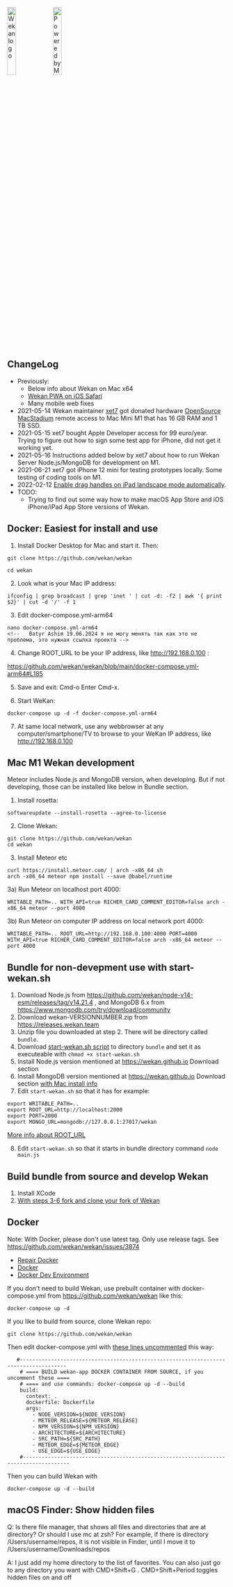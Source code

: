 <img src="https://wekan.github.io/wekan-logo.svg" width="20%" alt="Wekan logo" />

<img src="https://wekan.github.io/donated/MacStadium-developerlogo.png" width="20%" alt="Powered by MacStadium" />

## ChangeLog
- Previously:
  - Below info about Wekan on Mac x64
  - [Wekan PWA on iOS Safari](PWA)
  - Many mobile web fixes
- 2021-05-14 Wekan maintainer [xet7](https://github.com/xet7) got donated hardware [OpenSource MacStadium](https://www.macstadium.com/opensource) remote access to Mac Mini M1 that has 16 GB RAM and 1 TB SSD.
- 2021-05-15 xet7 bought Apple Developer access for 99 euro/year. Trying to figure out how to sign some test app for iPhone, did not get it working yet.
- 2021-05-16 Instructions added below by xet7 about how to run Wekan Server Node.js/MongoDB for development on M1.
- 2021-06-21 xet7 got iPhone 12 mini for testing prototypes locally. Some testing of coding tools on M1.
- 2022-02-12 [Enable drag handles on iPad landscape mode automatically](https://github.com/wekan/wekan/issues/3755).
- TODO:
  - Trying to find out some way how to make macOS App Store and iOS iPhone/iPad App Store versions of Wekan.

## Docker: Easiest for install and use

1. Install Docker Desktop for Mac and start it. Then:

```
git clone https://github.com/wekan/wekan

cd wekan
```
2. Look what is your Mac IP address:
```
ifconfig | grep broadcast | grep 'inet ' | cut -d: -f2 | awk '{ print $2}' | cut -d '/' -f 1
```
3. Edit docker-compose.yml-arm64
```
nano docker-compose.yml-arm64
<!--   Batyr Ashim 19.06.2024 я не могу менять так как это не проблема, это нужная ссылка проекта -->
```
4. Change ROOT_URL to be your IP address, like http://192.168.0.100 :

https://github.com/wekan/wekan/blob/main/docker-compose.yml-arm64#L185

5. Save and exit: Cmd-o Enter Cmd-x.

6. Start WeKan:
```
docker-compose up -d -f docker-compose.yml-arm64
```
7. At same local network, use any webbrowser at any computer/smartphone/TV to browse to your WeKan IP address, like http://192.168.0.100

## Mac M1 Wekan development

Meteor includes Node.js and MongoDB version, when developing. But if not developing, those can be installed like below in Bundle section.

1) Install rosetta:
```
softwareupdate --install-rosetta --agree-to-license
```
2) Clone Wekan:
```
git clone https://github.com/wekan/wekan
cd wekan
```
3) Install Meteor etc
```
curl https://install.meteor.com/ | arch -x86_64 sh
arch -x86_64 meteor npm install --save @babel/runtime
```
3a) Run Meteor on localhost port 4000:
```
WRITABLE_PATH=.. WITH_API=true RICHER_CARD_COMMENT_EDITOR=false arch -x86_64 meteor --port 4000
```
3b) Run Meteor on computer IP address on local network port 4000:
```
WRITABLE_PATH=.. ROOT_URL=http://192.168.0.100:4000 PORT=4000 WITH_API=true RICHER_CARD_COMMENT_EDITOR=false arch -x86_64 meteor --port 4000
```

## Bundle for non-devepment use with start-wekan.sh

1. Download Node.js from https://github.com/wekan/node-v14-esm/releases/tag/v14.21.4 , and MongoDB 6.x from https://www.mongodb.com/try/download/community
2. Download wekan-VERSIONNUMBER.zip from https://releases.wekan.team
3. Unzip file you downloaded at step 2. There will be directory called `bundle`.
4. Download [start-wekan.sh script](https://raw.githubusercontent.com/wekan/wekan/master/start-wekan.sh) to directory `bundle` and set it as executeable with `chmod +x start-wekan.sh`
5. Install Node.js version mentioned at https://wekan.github.io Download section
6. Install MongoDB version mentioned at https://wekan.github.io Download section [with Mac install info](https://docs.mongodb.com/manual/tutorial/install-mongodb-on-os-x/)
7. Edit `start-wekan.sh` so that it has for example:
```
export WRITABLE_PATH=..
export ROOT_URL=http://localhost:2000
export PORT=2000
export MONGO_URL=mongodb://127.0.0.1:27017/wekan
```
[More info about ROOT_URL](Settings)

8. Edit `start-wekan.sh` so that it starts in bundle directory command `node main.js`

## Build bundle from source and develop Wekan

1. Install XCode
2. [With steps 3-6 fork and clone your fork of Wekan](https://github.com/wekan/wekan-maintainer/wiki/Developing-Wekan-for-Sandstorm#3-fork-wekan-and-clone-your-fork)

## Docker

Note: With Docker, please don't use latest tag. Only use release tags. See https://github.com/wekan/wekan/issues/3874

- [Repair Docker](Repair-Docker)
- [Docker](Docker)
- [Docker Dev Environment](https://github.com/wekan/wekan-dev)

If you don't need to build Wekan, use prebuilt container with docker-compose.yml from https://github.com/wekan/wekan like this:
```
docker-compose up -d
```

If you like to build from source, clone Wekan repo:
```
git clone https://github.com/wekan/wekan
```
Then edit docker-compose.yml with [these lines uncommented](https://github.com/wekan/wekan/blob/main/docker-compose.yml#L132-L142) this way:
```
   #-------------------------------------------------------------------------------------
    # ==== BUILD wekan-app DOCKER CONTAINER FROM SOURCE, if you uncomment these ====
    # ==== and use commands: docker-compose up -d --build
    build:
      context: .
      dockerfile: Dockerfile
      args:
        - NODE_VERSION=${NODE_VERSION}
        - METEOR_RELEASE=${METEOR_RELEASE}
        - NPM_VERSION=${NPM_VERSION}
        - ARCHITECTURE=${ARCHITECTURE}
        - SRC_PATH=${SRC_PATH}
        - METEOR_EDGE=${METEOR_EDGE}
        - USE_EDGE=${USE_EDGE}
    #-------------------------------------------------------------------------------------
```
Then you can build Wekan with
```
docker-compose up -d --build
```

## macOS Finder: Show hidden files

Q: Is there file manager, that shows all files and directories that are at directory? Or should I use mc at zsh? For example, if there is directory /Users/username/repos, it is not visible in Finder, until I move it to /Users/username/Downloads/repos

A: I just add my home directory to the list of favorites. You can also just go to any directory you want with CMD+Shift+G .
CMD+Shift+Period toggles hidden files on and off
